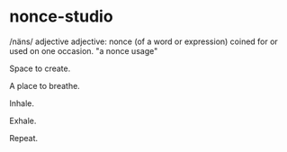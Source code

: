 # nonce-studio

/näns/
adjective
adjective: nonce
(of a word or expression) coined for or used on one occasion.
"a nonce usage"

Space to create.

A place to breathe.

Inhale.

Exhale.

Repeat.
